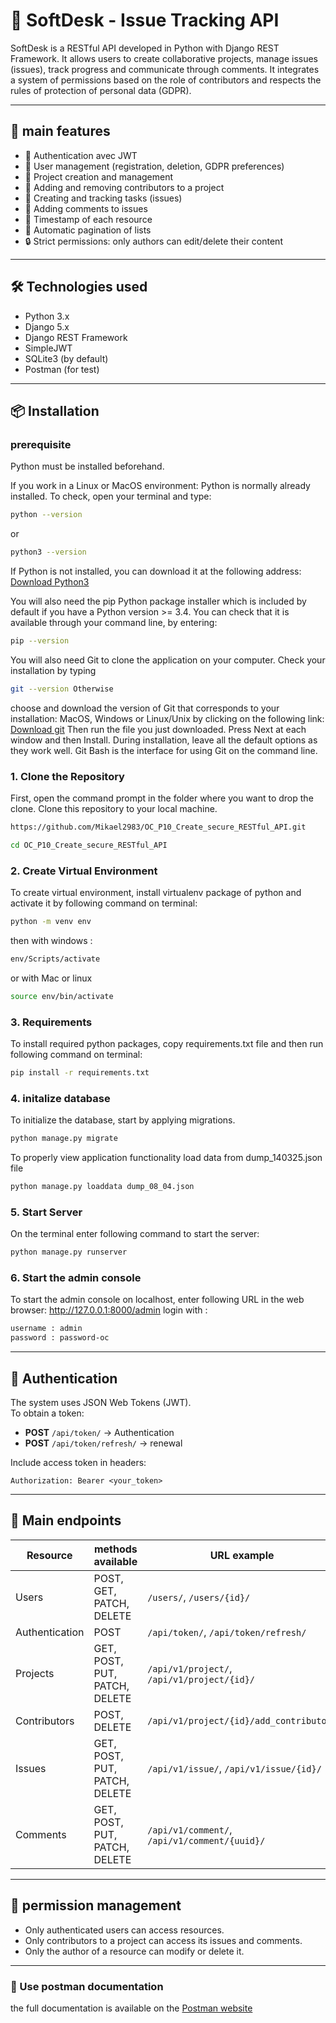 # 🧩 SoftDesk - Issue Tracking API

SoftDesk is a RESTful API developed in Python with Django REST Framework. It allows users to create collaborative projects, manage issues (issues), track progress and communicate through comments. It integrates a system of permissions based on the role of contributors and respects the rules of protection of personal data (GDPR).

---

## 🚀 main features

- 🔐 Authentication avec JWT
- 🧑 User management (registration, deletion, GDPR preferences)
- 📁 Project creation and management
- 👥 Adding and removing contributors to a project
- 🐞 Creating and tracking tasks (issues)
- 💬 Adding comments to issues
- 📅 Timestamp of each resource
- 📄 Automatic pagination of lists
- 🔒 Strict permissions: only authors can edit/delete their content

---

## 🛠️ Technologies used

- Python 3.x
- Django 5.x
- Django REST Framework
- SimpleJWT
- SQLite3 (by default)
- Postman (for test)

---

## 📦 Installation

### prerequisite
Python must be installed beforehand.

If you work in a Linux or MacOS environment: Python is normally already installed. To check, open your terminal and type:
```bash
python --version
```
or
```bash
python3 --version
```
If Python is not installed, you can download it at the following address: [Download Python3](https://www.python.org/downloads)

You will also need the pip Python package installer which is included by default if you have a Python version >= 3.4. You can check that it is available through your command line, by entering:
```bash
pip --version
```
You will also need Git to clone the application on your computer. Check your installation by typing
```bash
git --version Otherwise
```
choose and download the version of Git that corresponds to your installation: MacOS, Windows or Linux/Unix by clicking on the following link:  [Download git](https://git-scm.com/downloads) Then run the file you just downloaded. Press Next at each window and then Install. During installation, leave all the default options as they work well. Git Bash is the interface for using Git on the command line.

### 1. Clone the Repository
First, open the command prompt in the folder where you want to drop the clone.
Clone this repository to your local machine.
```bash
https://github.com/Mikael2983/OC_P10_Create_secure_RESTful_API.git
```
```bash
cd OC_P10_Create_secure_RESTful_API
```

### 2. Create Virtual Environment
To create virtual environment, install virtualenv package of python and activate it by following command on terminal:
```bash
python -m venv env
```
then with windows : 
```bash
env/Scripts/activate
```
or with Mac or linux 
```bash
source env/bin/activate 
```

### 3. Requirements
To install required python packages, copy requirements.txt file and then run following command on terminal:
```bash
pip install -r requirements.txt
```

### 4. initalize database
To initialize the database, start by applying migrations.
```bash
python manage.py migrate
```
To properly view application functionality load data from dump_140325.json file
```bash
python manage.py loaddata dump_08_04.json
```

### 5. Start Server
On the terminal enter following command to start the server:

```bash
python manage.py runserver
```

### 6. Start the admin console
To start the admin console on localhost, enter following URL in the web browser: http://127.0.0.1:8000/admin 
login with :

```bash
username : admin
password : password-oc
```
---

## 🔑 Authentication

The system uses JSON Web Tokens (JWT).  
To obtain a token:

- **POST** `/api/token/` → Authentication
- **POST** `/api/token/refresh/` → renewal

Include access token in headers:

```
Authorization: Bearer <your_token>
```

---

## 📂 Main endpoints

| Resource       | methods available             | URL example                                  |
|----------------|-------------------------------|----------------------------------------------|
| Users          | POST, GET, PATCH, DELETE      | `/users/`, `/users/{id}/`                    |
| Authentication | POST                          | `/api/token/`, `/api/token/refresh/`         |
| Projects       | GET, POST, PUT, PATCH, DELETE | `/api/v1/project/`, `/api/v1/project/{id}/`  |
| Contributors   | POST, DELETE                  | `/api/v1/project/{id}/add_contributor/`      |
| Issues         | GET, POST, PUT, PATCH, DELETE | `/api/v1/issue/`, `/api/v1/issue/{id}/`      |
| Comments       | GET, POST, PUT, PATCH, DELETE | `/api/v1/comment/`, `/api/v1/comment/{uuid}/`|

---

## 👮 permission management

- Only authenticated users can access resources.
- Only contributors to a project can access its issues and comments.
- Only the author of a resource can modify or delete it.

---


### 📖 Use postman documentation

the full documentation is available on the [Postman website](https://documenter.getpostman.com/view/40813058/2sB2ca6f4u)


